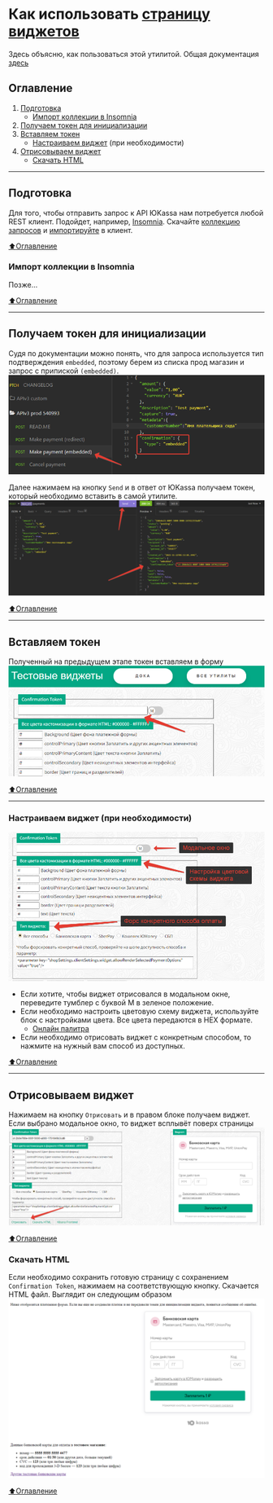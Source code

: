 # Как использовать [страницу виджетов](http://kiacode.space/widgets)
Здесь объясню, как пользоваться этой утилитой.
Общая документация [здесь](https://yookassa.ru/developers/payment-acceptance/integration-scenarios/widget/basics)

## Оглавление
1. [Подготовка](https://github.com/KiaCode97/site/blob/main/docs/widgets-howto.md#подготовка)
    - [Импорт коллекции в Insomnia](https://github.com/KiaCode97/site/blob/main/docs/widgets-howto.md#импорт-коллекции-в-insomnia)
2. [Получаем токен для инициализации](https://github.com/KiaCode97/site/blob/main/docs/widgets-howto.md#получаем-токен-для-инициализации)
3. [Вставляем токен](https://github.com/KiaCode97/site/blob/main/docs/widgets-howto.md#вставляем-токен)
    - [Настраиваем виджет](https://github.com/KiaCode97/site/blob/main/docs/widgets-howto.md#настраиваем-виджет-при-необходимости) (при необходимости)
4. [Отрисовываем виджет](https://github.com/KiaCode97/site/blob/main/docs/widgets-howto.md#отрисовываем-виджет)
    - [Скачать HTML](https://github.com/KiaCode97/site/blob/main/docs/widgets-howto.md#скачать-html)
____
## Подготовка
Для того, чтобы отправить запрос к API ЮKassa нам потребуется любой REST клиент.
Подойдет, например, [Insomnia](https://insomnia.rest/).
Скачайте [коллекцию запросов](https://github.com/KiaCode97/site/raw/main/docs/Insomnia_Yookassa.zip) и [импортируйте](https://github.com/KiaCode97/site/blob/main/docs/widgets-howto.md#импорт-коллекции-в-insomnia) в клиент.

[:arrow_up:Оглавление](#Оглавление)

### Импорт коллекции в Insomnia
Позже...

[:arrow_up:Оглавление](#Оглавление)
____
## Получаем токен для инициализации
Судя по документации можно понять, что для запроса используется тип подтверждения `embedded`, поэтому берем из списка прод магазин и запрос с припиской `(embedded)`.
![embedded-req](https://github.com/KiaCode97/site/blob/main/docs/embedded-request.png?raw=true "Тип подтверждения embedded")

Далее нажимаем на кнопку `Send` и в ответ от ЮKassa получаем токен, который необходимо вставить в самой утилите.
![send-request](https://github.com/KiaCode97/site/blob/main/docs/send-request.png?raw=true "Отправка запроса")

[:arrow_up:Оглавление](#Оглавление)
____
## Вставляем токен
Полученный на предыдущем этапе токен вставляем в форму
![utility-token](https://github.com/KiaCode97/site/blob/main/docs/utility-token.png?raw=true "Confirmation token")

[:arrow_up:Оглавление](#Оглавление)
____
### Настраиваем виджет (при необходимости)
![settings](https://github.com/KiaCode97/site/blob/main/docs/settings.png?raw=true "Настройки виджета")
- Если хотите, чтобы виджет отрисовался в модальном окне, переведите тумблер с буквой М в зеленое положение.
- Если необходимо настроить цветовую схему виджета, используйте блок с настройками цвета. Все цвета передаются в HEX формате.
    - [Онлайн палитра](https://csscolor.ru/)
- Если необходимо отрисовать виджет с конкретным способом, то нажмите на нужный вам способ из доступных.

[:arrow_up:Оглавление](#Оглавление)
____
## Отрисовываем виджет
Нажимаем на кнопку `Отрисовать` и в правом блоке получаем виджет. Если выбрано модальное окно, то виджет всплывёт поверх страницы
![render](https://github.com/KiaCode97/site/blob/main/docs/render-button.png?raw=true "Отрисовать")

[:arrow_up:Оглавление](#Оглавление)

### Скачать HTML
Если необходимо сохранить готовую страницу с сохранением `Confirmation Token`, нажимаем на соответствующую кнопку. Скачается HTML файл. Выглядит он следующим образом
![saved-html](https://github.com/KiaCode97/site/blob/main/docs/saved-html.png?raw=true "Сохраненный HTML")

[:arrow_up:Оглавление](#Оглавление)
